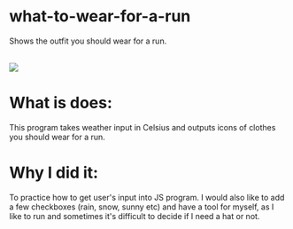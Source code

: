 # what-to-wear-for-a-run
Shows the outfit you should wear for a run.

<br>
<img src="https://media.giphy.com/media/3ov9jLRtLwncqA1cys/giphy.gif" />


# What is does:  
This program takes weather input in Celsius and outputs icons of clothes you should wear for a run.



# Why I did it: 
To practice how to get user's input into JS program. I would also like to add a few checkboxes (rain, snow, sunny etc) and have a tool for myself, as I like to run and sometimes it's difficult to decide if I need a hat or not.
